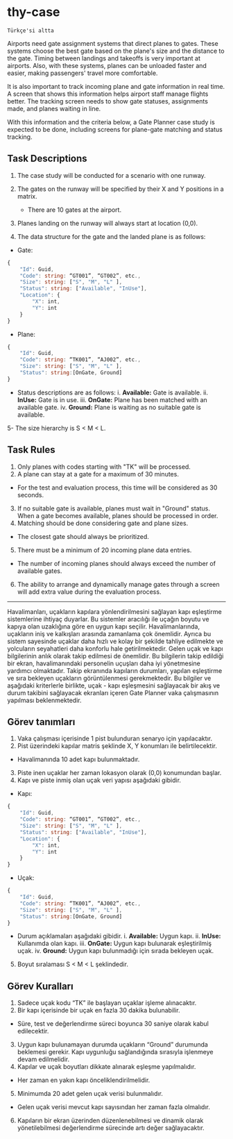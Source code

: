 # thy-case

`Türkçe'si altta`
 
Airports need gate assignment systems that direct planes to gates. These systems choose the best gate based on the plane's size and the distance to the gate. Timing between landings and takeoffs is very important at airports. Also, with these systems, planes can be unloaded faster and easier, making passengers' travel more comfortable.

It is also important to track incoming plane and gate information in real time. A screen that shows this information helps airport staff manage flights better. The tracking screen needs to show gate statuses, assignments made, and planes waiting in line.

With this information and the criteria below, a Gate Planner case study is expected to be done, including screens for plane-gate matching and status tracking.

## Task Descriptions

1. The case study will be conducted for a scenario with one runway.

2. The gates on the runway will be specified by their X and Y positions in a matrix.
    + There are 10 gates at the airport.

3. Planes landing on the runway will always start at location (0,0).

4. The data structure for the gate and the landed plane is as follows:
+ Gate:

``` js
{
    "Id": Guid,
    "Code": string: “GT001”, “GT002”, etc.,
    "Size": string: ["S", "M", "L" ],
    "Status": string: ["Available", "InUse"],
    "Location": {
        "X": int,
        "Y": int
    }
}
```
 
+ Plane:

``` js
{
    "Id": Guid,
    "Code": string: “TK001”, “AJ002”, etc.,
    "Size": string: ["S", "M", "L" ],
    "Status": string:[OnGate, Ground]
}
```

+ Status descriptions are as follows:
i. **Available:** Gate is available.
ii. **InUse:** Gate is in use.
iii. **OnGate:** Plane has been matched with an available gate.
iv. **Ground:** Plane is waiting as no suitable gate is available.

5- The size hierarchy is S < M < L.

## Task Rules

1. Only planes with codes starting with "TK" will be processed.
2. A plane can stay at a gate for a maximum of 30 minutes.
 + For the test and evaluation process, this time will be considered as 30 seconds.
3. If no suitable gate is available, planes must wait in "Ground" status. When a gate becomes available, planes should be processed in order.
4. Matching should be done considering gate and plane sizes.
+ The closest gate should always be prioritized.
5. There must be a minimum of 20 incoming plane data entries.
+ The number of incoming planes should always exceed the number of available gates.
6.  The ability to arrange and dynamically manage gates through a screen will add extra value during the evaluation process.

---

Havalimanları, uçakların kapılara yönlendirilmesini sağlayan kapı eşleştirme sistemlerine ihtiyaç duyarlar. Bu sistemler aracılığı ile uçağın boyutu ve kapıya olan uzaklığına göre en uygun kapı seçilir. Havalimanlarında, uçakların iniş ve kalkışları arasında zamanlama çok önemlidir. Ayrıca bu sistem sayesinde uçaklar daha hızlı ve kolay bir şekilde tahliye edilmekte ve yolcuların seyahatleri daha konforlu hale getirilmektedir.
Gelen uçak ve kapı bilgilerinin anlık olarak takip edilmesi de önemlidir. Bu bilgilerin takip edildiği bir ekran, havalimanındaki personelin uçuşları daha iyi yönetmesine yardımcı olmaktadır. Takip ekranında kapıların durumları, yapılan eşleştirme ve sıra bekleyen uçakların görüntülenmesi gerekmektedir.
Bu bilgiler ve aşağıdaki kriterlerle birlikte, uçak - kapı eşleşmesini sağlayacak bir akış ve durum takibini sağlayacak ekranları içeren Gate Planner vaka çalışmasının yapılması beklenmektedir.

## Görev tanımları

1. Vaka çalışması içerisinde 1 pist bulunduran senaryo için yapılacaktır.
2. Pist üzerindeki kapılar matris şeklinde X, Y konumları ile belirtilecektir.
+ Havalimanında 10 adet kapı bulunmaktadır.
3. Piste inen uçaklar her zaman lokasyon olarak (0,0) konumundan başlar.
4. Kapı ve piste inmiş olan uçak veri yapısı aşağıdaki gibidir.

+ Kapı:

``` js
{
    "Id": Guid,
    "Code": string: “GT001”, “GT002”, etc.,
    "Size": string: ["S", "M", "L" ],
    "Status": string: ["Available", "InUse"],
    "Location": {
        "X": int,
        "Y": int
    }
}
```
 
+ Uçak:

``` js
{
    "Id": Guid,
    "Code": string: “TK001”, “AJ002”, etc.,
    "Size": string: ["S", "M", "L" ],
    "Status": string:[OnGate, Ground]
}
```
+ Durum açıklamaları aşağıdaki gibidir.
i. **Available:** Uygun kapı.
ii. **InUse:** Kullanımda olan kapı.
iii. **OnGate:** Uygun kapı bulunarak eşleştirilmiş uçak.
iv. **Ground:** Uygun kapı bulunmadığı için sırada bekleyen uçak.

5. Boyut sıralaması S < M < L şeklindedir.

## Görev Kuralları
1. Sadece uçak kodu “TK” ile başlayan uçaklar işleme alınacaktır.
2. Bir kapı içerisinde bir uçak en fazla 30 dakika bulunabilir.
+ Süre, test ve değerlendirme süreci boyunca 30 saniye olarak kabul edilecektir.
3. Uygun kapı bulunamayan durumda uçakların “Ground” durumunda beklemesi gerekir. Kapı uygunluğu sağlandığında sırasıyla işlenmeye devam edilmelidir.
4. Kapılar ve uçak boyutları dikkate alınarak eşleşme yapılmalıdır.
+ Her zaman en yakın kapı önceliklendirilmelidir.
5. Minimumda 20 adet gelen uçak verisi bulunmalıdır.
+ Gelen uçak verisi mevcut kapı sayısından her zaman fazla olmalıdır.
6. Kapıların bir ekran üzerinden düzenlenebilmesi ve dinamik olarak yönetilebilmesi değerlendirme sürecinde artı değer sağlayacaktır.